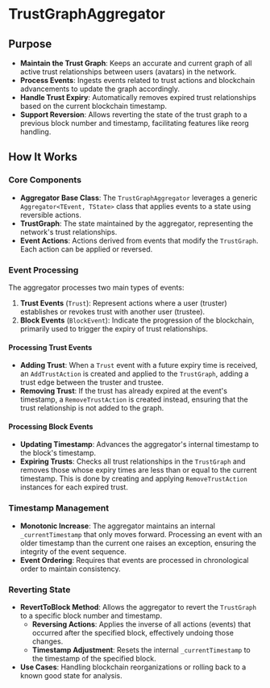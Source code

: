 # TrustGraphAggregator

## Purpose

- **Maintain the Trust Graph**: Keeps an accurate and current graph of all active trust relationships between users (avatars) in the network.
- **Process Events**: Ingests events related to trust actions and blockchain advancements to update the graph accordingly.
- **Handle Trust Expiry**: Automatically removes expired trust relationships based on the current blockchain timestamp.
- **Support Reversion**: Allows reverting the state of the trust graph to a previous block number and timestamp, facilitating features like reorg handling.

## How It Works

### Core Components

- **Aggregator Base Class**: The `TrustGraphAggregator` leverages a generic `Aggregator<TEvent, TState>` class that applies events to a state using reversible actions.
- **TrustGraph**: The state maintained by the aggregator, representing the network's trust relationships.
- **Event Actions**: Actions derived from events that modify the `TrustGraph`. Each action can be applied or reversed.

### Event Processing

The aggregator processes two main types of events:

1. **Trust Events** (`Trust`): Represent actions where a user (truster) establishes or revokes trust with another user (trustee).
2. **Block Events** (`BlockEvent`): Indicate the progression of the blockchain, primarily used to trigger the expiry of trust relationships.

#### Processing Trust Events

- **Adding Trust**: When a `Trust` event with a future expiry time is received, an `AddTrustAction` is created and applied to the `TrustGraph`, adding a trust edge between the truster and trustee.
- **Removing Trust**: If the trust has already expired at the event's timestamp, a `RemoveTrustAction` is created instead, ensuring that the trust relationship is not added to the graph.

#### Processing Block Events

- **Updating Timestamp**: Advances the aggregator's internal timestamp to the block's timestamp.
- **Expiring Trusts**: Checks all trust relationships in the `TrustGraph` and removes those whose expiry times are less than or equal to the current timestamp. This is done by creating and applying `RemoveTrustAction` instances for each expired trust.

### Timestamp Management

- **Monotonic Increase**: The aggregator maintains an internal `_currentTimestamp` that only moves forward. Processing an event with an older timestamp than the current one raises an exception, ensuring the integrity of the event sequence.
- **Event Ordering**: Requires that events are processed in chronological order to maintain consistency.

### Reverting State

- **RevertToBlock Method**: Allows the aggregator to revert the `TrustGraph` to a specific block number and timestamp.
    - **Reversing Actions**: Applies the inverse of all actions (events) that occurred after the specified block, effectively undoing those changes.
    - **Timestamp Adjustment**: Resets the internal `_currentTimestamp` to the timestamp of the specified block.
- **Use Cases**: Handling blockchain reorganizations or rolling back to a known good state for analysis.